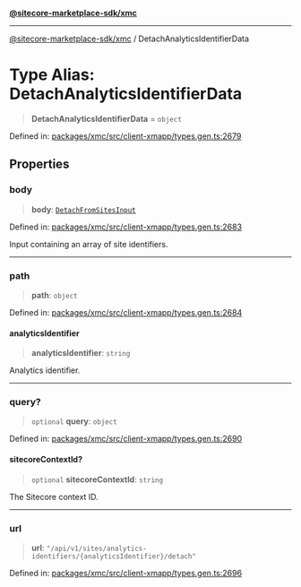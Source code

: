 [**@sitecore-marketplace-sdk/xmc**](../README.md)

***

[@sitecore-marketplace-sdk/xmc](../README.md) / DetachAnalyticsIdentifierData

# Type Alias: DetachAnalyticsIdentifierData

> **DetachAnalyticsIdentifierData** = `object`

Defined in: [packages/xmc/src/client-xmapp/types.gen.ts:2679](https://github.com/Sitecore/sitecore-marketplace-sdk/blob/af886e6134b8d1079ef5b8ef70b7eb2f1d9c8aeb/packages/xmc/src/client-xmapp/types.gen.ts#L2679)

## Properties

### body

> **body**: [`DetachFromSitesInput`](DetachFromSitesInput.md)

Defined in: [packages/xmc/src/client-xmapp/types.gen.ts:2683](https://github.com/Sitecore/sitecore-marketplace-sdk/blob/af886e6134b8d1079ef5b8ef70b7eb2f1d9c8aeb/packages/xmc/src/client-xmapp/types.gen.ts#L2683)

Input containing an array of site identifiers.

***

### path

> **path**: `object`

Defined in: [packages/xmc/src/client-xmapp/types.gen.ts:2684](https://github.com/Sitecore/sitecore-marketplace-sdk/blob/af886e6134b8d1079ef5b8ef70b7eb2f1d9c8aeb/packages/xmc/src/client-xmapp/types.gen.ts#L2684)

#### analyticsIdentifier

> **analyticsIdentifier**: `string`

Analytics identifier.

***

### query?

> `optional` **query**: `object`

Defined in: [packages/xmc/src/client-xmapp/types.gen.ts:2690](https://github.com/Sitecore/sitecore-marketplace-sdk/blob/af886e6134b8d1079ef5b8ef70b7eb2f1d9c8aeb/packages/xmc/src/client-xmapp/types.gen.ts#L2690)

#### sitecoreContextId?

> `optional` **sitecoreContextId**: `string`

The Sitecore context ID.

***

### url

> **url**: `"/api/v1/sites/analytics-identifiers/{analyticsIdentifier}/detach"`

Defined in: [packages/xmc/src/client-xmapp/types.gen.ts:2696](https://github.com/Sitecore/sitecore-marketplace-sdk/blob/af886e6134b8d1079ef5b8ef70b7eb2f1d9c8aeb/packages/xmc/src/client-xmapp/types.gen.ts#L2696)
